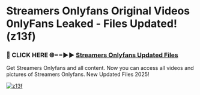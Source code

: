 # Streamers Onlyfans Original Videos 0nlyFans Leaked - Files Updated! (z13f)

<h3>🔴 CLICK HERE 🌐==►► <a href="https://tinyurl.com/3hn5wdd3" rel="nofollow">Streamers Onlyfans Updated Files</a></h3>

Get Streamers Onlyfans and all content. Now you can access all videos and pictures of Streamers Onlyfans. New Updated Files 2025!

[![z13f](https://i.imgur.com/4HnBqBT.gif)](https://tinyurl.com/3hn5wdd3)
